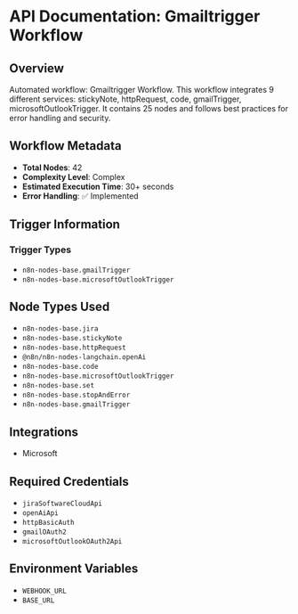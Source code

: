 # API Documentation: Gmailtrigger Workflow

## Overview
Automated workflow: Gmailtrigger Workflow. This workflow integrates 9 different services: stickyNote, httpRequest, code, gmailTrigger, microsoftOutlookTrigger. It contains 25 nodes and follows best practices for error handling and security.

## Workflow Metadata
- **Total Nodes**: 42
- **Complexity Level**: Complex
- **Estimated Execution Time**: 30+ seconds
- **Error Handling**: ✅ Implemented

## Trigger Information
### Trigger Types
- `n8n-nodes-base.gmailTrigger`
- `n8n-nodes-base.microsoftOutlookTrigger`

## Node Types Used
- `n8n-nodes-base.jira`
- `n8n-nodes-base.stickyNote`
- `n8n-nodes-base.httpRequest`
- `@n8n/n8n-nodes-langchain.openAi`
- `n8n-nodes-base.code`
- `n8n-nodes-base.microsoftOutlookTrigger`
- `n8n-nodes-base.set`
- `n8n-nodes-base.stopAndError`
- `n8n-nodes-base.gmailTrigger`

## Integrations
- Microsoft

## Required Credentials
- `jiraSoftwareCloudApi`
- `openAiApi`
- `httpBasicAuth`
- `gmailOAuth2`
- `microsoftOutlookOAuth2Api`

## Environment Variables
- `WEBHOOK_URL`
- `BASE_URL`
